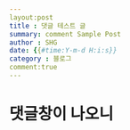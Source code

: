 ```yaml
---
layout:post
title : 댓글 테스트 글 
summary: comment Sample Post
author : SHG
date: {{#time:Y-m-d H:i:s}}
category : 블로그 
comment:true
---
```

# 댓글창이 나오니
